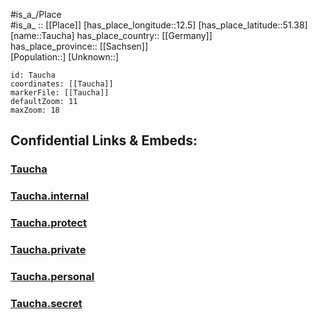 ﻿---
location: [51.38,12.5] 
mapzoom: [7,12] 
mapmarker: city 
type: City
tags:
- geo/City


SpocWebEntityId: 34778
isDeleted: false
confidential: public

---
#is_a_/Place  
#is_a_ :: [[Place]] 
[has_place_longitude::12.5] 
[has_place_latitude::51.38] 
[name::Taucha] 
has_place_country:: [[Germany]]  
has_place_province:: [[Sachsen]]  
[Population::] 
[Unknown::] 


```leaflet
id: Taucha
coordinates: [[Taucha]] 
markerFile: [[Taucha]] 
defaultZoom: 11 
maxZoom: 18
```


## Confidential Links & Embeds: 

### [Taucha](/_public/Earth/Continent/Europe/Europe~Central/Germany/Germany~East/Sachsen/counties~Sachsen/Nordsachsen/cities~Nordsachsen/Taucha.md) 

### [Taucha.internal](/_internal/Earth/Continent/Europe/Europe~Central/Germany/Germany~East/Sachsen/counties~Sachsen/Nordsachsen/cities~Nordsachsen/Taucha.internal.md) 

### [Taucha.protect](/_protect/Earth/Continent/Europe/Europe~Central/Germany/Germany~East/Sachsen/counties~Sachsen/Nordsachsen/cities~Nordsachsen/Taucha.protect.md) 

### [Taucha.private](/_private/Earth/Continent/Europe/Europe~Central/Germany/Germany~East/Sachsen/counties~Sachsen/Nordsachsen/cities~Nordsachsen/Taucha.private.md) 

### [Taucha.personal](/_personal/Earth/Continent/Europe/Europe~Central/Germany/Germany~East/Sachsen/counties~Sachsen/Nordsachsen/cities~Nordsachsen/Taucha.personal.md) 

### [Taucha.secret](/_secret/Earth/Continent/Europe/Europe~Central/Germany/Germany~East/Sachsen/counties~Sachsen/Nordsachsen/cities~Nordsachsen/Taucha.secret.md) 
